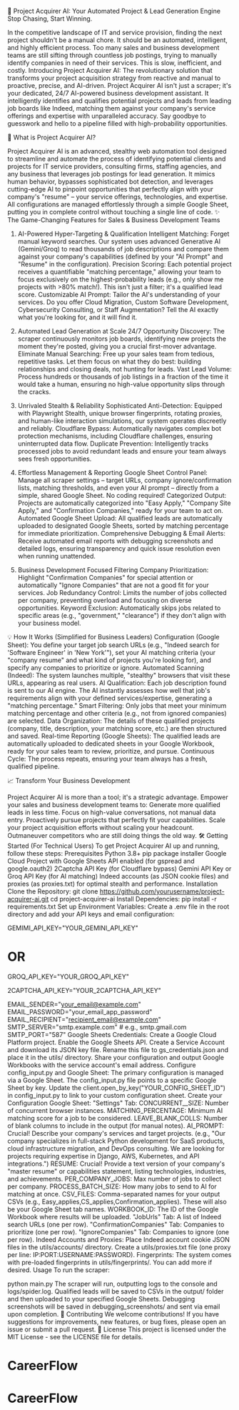 🚀 Project Acquirer AI: Your Automated Project & Lead Generation Engine
Stop Chasing, Start Winning.

In the competitive landscape of IT and service provision, finding the next project shouldn't be a manual chore. It should be an automated, intelligent, and highly efficient process. Too many sales and business development teams are still sifting through countless job postings, trying to manually identify companies in need of their services. This is slow, inefficient, and costly.
Introducing Project Acquirer AI: The revolutionary solution that transforms your project acquisition strategy from reactive and manual to proactive, precise, and AI-driven.
Project Acquirer AI isn't just a scraper; it's your dedicated, 24/7 AI-powered business development assistant. It intelligently identifies and qualifies potential projects and leads from leading job boards like Indeed, matching them against your company's service offerings and expertise with unparalleled accuracy. Say goodbye to guesswork and hello to a pipeline filled with high-probability opportunities.


🎯 What is Project Acquirer AI?

Project Acquirer AI is an advanced, stealthy web automation tool designed to streamline and automate the process of identifying potential clients and projects for IT service providers, consulting firms, staffing agencies, and any business that leverages job postings for lead generation.
It mimics human behavior, bypasses sophisticated bot detection, and leverages cutting-edge AI to pinpoint opportunities that perfectly align with your company's "resume" – your service offerings, technologies, and expertise. All configurations are managed effortlessly through a simple Google Sheet, putting you in complete control without touching a single line of code.
✨ The Game-Changing Features for Sales & Business Development Teams

1. AI-Powered Hyper-Targeting & Qualification
Intelligent Matching: Forget manual keyword searches. Our system uses advanced Generative AI (Gemini/Groq) to read thousands of job descriptions and compare them against your company's capabilities (defined by your "AI Prompt" and "Resume" in the configuration).
Precision Scoring: Each potential project receives a quantifiable "matching percentage," allowing your team to focus exclusively on the highest-probability leads (e.g., only show me projects with >80% match!). This isn't just a filter; it's a qualified lead score.
Customizable AI Prompt: Tailor the AI's understanding of your services. Do you offer Cloud Migration, Custom Software Development, Cybersecurity Consulting, or Staff Augmentation? Tell the AI exactly what you're looking for, and it will find it.

2. Automated Lead Generation at Scale
24/7 Opportunity Discovery: The scraper continuously monitors job boards, identifying new projects the moment they're posted, giving you a crucial first-mover advantage.
Eliminate Manual Searching: Free up your sales team from tedious, repetitive tasks. Let them focus on what they do best: building relationships and closing deals, not hunting for leads.
Vast Lead Volume: Process hundreds or thousands of job listings in a fraction of the time it would take a human, ensuring no high-value opportunity slips through the cracks.

3. Unrivaled Stealth & Reliability
Sophisticated Anti-Detection: Equipped with Playwright Stealth, unique browser fingerprints, rotating proxies, and human-like interaction simulations, our system operates discreetly and reliably.
Cloudflare Bypass: Automatically navigates complex bot protection mechanisms, including Cloudflare challenges, ensuring uninterrupted data flow.
Duplicate Prevention: Intelligently tracks processed jobs to avoid redundant leads and ensure your team always sees fresh opportunities.

4. Effortless Management & Reporting
Google Sheet Control Panel: Manage all scraper settings – target URLs, company ignore/confirmation lists, matching thresholds, and even your AI prompt – directly from a simple, shared Google Sheet. No coding required!
Categorized Output: Projects are automatically categorized into "Easy Apply," "Company Site Apply," and "Confirmation Companies," ready for your team to act on.
Automated Google Sheet Upload: All qualified leads are automatically uploaded to designated Google Sheets, sorted by matching percentage for immediate prioritization.
Comprehensive Debugging & Email Alerts: Receive automated email reports with debugging screenshots and detailed logs, ensuring transparency and quick issue resolution even when running unattended.

5. Business Development Focused Filtering
Company Prioritization: Highlight "Confirmation Companies" for special attention or automatically "Ignore Companies" that are not a good fit for your services.
Job Redundancy Control: Limits the number of jobs collected per company, preventing overload and focusing on diverse opportunities.
Keyword Exclusion: Automatically skips jobs related to specific areas (e.g., "government," "clearance") if they don't align with your business model.

💡 How It Works (Simplified for Business Leaders)
Configuration (Google Sheet): You define your target job search URLs (e.g., "Indeed search for 'Software Engineer' in 'New York'"), set your AI matching criteria (your "company resume" and what kind of projects you're looking for), and specify any companies to prioritize or ignore.
Automated Scanning (Indeed): The system launches multiple, "stealthy" browsers that visit these URLs, appearing as real users.
AI Qualification: Each job description found is sent to our AI engine. The AI instantly assesses how well that job's requirements align with your defined services/expertise, generating a "matching percentage."
Smart Filtering: Only jobs that meet your minimum matching percentage and other criteria (e.g., not from ignored companies) are selected.
Data Organization: The details of these qualified projects (company, title, description, your matching score, etc.) are then structured and saved.
Real-time Reporting (Google Sheets): The qualified leads are automatically uploaded to dedicated sheets in your Google Workbook, ready for your sales team to review, prioritize, and pursue.
Continuous Cycle: The process repeats, ensuring your team always has a fresh, qualified pipeline.

📈 Transform Your Business Development

Project Acquirer AI is more than a tool; it's a strategic advantage. Empower your sales and business development teams to:
Generate more qualified leads in less time.
Focus on high-value conversations, not manual data entry.
Proactively pursue projects that perfectly fit your capabilities.
Scale your project acquisition efforts without scaling your headcount.
Outmaneuver competitors who are still doing things the old way.
🛠️ Getting Started (For Technical Users)
To get Project Acquirer AI up and running, follow these steps:
Prerequisites
Python 3.8+
pip package installer
Google Cloud Project with Google Sheets API enabled (for gspread and google.oauth2)
2Captcha API Key (for Cloudflare bypass)
Gemini API Key or Groq API Key (for AI matching)
Indeed accounts (as JSON cookie files) and proxies (as proxies.txt) for optimal stealth and performance.
Installation
Clone the Repository:
git clone https://github.com/yourusername/project-acquirer-ai.git
cd project-acquirer-ai
Install Dependencies:
pip install -r requirements.txt
Set up Environment Variables:
Create a .env file in the root directory and add your API keys and email configuration:

GEMIMI_API_KEY="YOUR_GEMINI_API_KEY"
# OR
GROQ_API_KEY="YOUR_GROQ_API_KEY"

2CAPTCHA_API_KEY="YOUR_2CAPTCHA_API_KEY"

EMAIL_SENDER="your_email@example.com"
EMAIL_PASSWORD="your_email_app_password"
EMAIL_RECIPIENT="recipient_email@example.com"
SMTP_SERVER="smtp.example.com" # e.g., smtp.gmail.com
SMTP_PORT="587"
Google Sheets Credentials:
Create a Google Cloud Platform project.
Enable the Google Sheets API.
Create a Service Account and download its JSON key file.
Rename this file to gs_credentials.json and place it in the utils/ directory.
Share your configuration and output Google Workbooks with the service account's email address.
Configure config_input.py and Google Sheet:
The primary configuration is managed via a Google Sheet. The config_input.py file points to a specific Google Sheet by key. Update the client.open_by_key("YOUR_CONFIG_SHEET_ID") in config_input.py to link to your custom configuration sheet.
Create your Configuration Google Sheet:
"Settings" Tab:
CONCURRENT__SIZE: Number of concurrent browser instances.
MATCHING_PERCENTAGE: Minimum AI matching score for a job to be considered.
LEAVE_BLANK_COLLS: Number of blank columns to include in the output (for manual notes).
AI_PROMPT: Crucial! Describe your company's services and target projects. (e.g., "Our company specializes in full-stack Python development for SaaS products, cloud infrastructure migration, and DevOps consulting. We are looking for projects requiring expertise in Django, AWS, Kubernetes, and API integrations.")
RESUME: Crucial! Provide a text version of your company's "master resume" or capabilities statement, listing technologies, industries, and achievements.
PER_COMPANY_JOBS: Max number of jobs to collect per company.
PROCESS_BATCH_SIZE: How many jobs to send to AI for matching at once.
CSV_FILES: Comma-separated names for your output CSVs (e.g., Easy_applies,CS_applies,Confirmation_applies). These will also be your Google Sheet tab names.
WORKBOOK_ID: The ID of the Google Workbook where results will be uploaded.
"JobUrls" Tab: A list of Indeed search URLs (one per row).
"ConfirmationCompanies" Tab: Companies to prioritize (one per row).
"IgnoreCompanies" Tab: Companies to ignore (one per row).
Indeed Accounts and Proxies:
Place Indeed account cookie JSON files in the utils/accounts/ directory.
Create a utils/proxies.txt file (one proxy per line: IP:PORT:USERNAME:PASSWORD).
Fingerprints: The system comes with pre-loaded fingerprints in utils/fingerprints/. You can add more if desired.
Usage
To run the scraper:

python main.py
The scraper will run, outputting logs to the console and logs/spider.log. Qualified leads will be saved to CSVs in the output/ folder and then uploaded to your specified Google Sheets. Debugging screenshots will be saved in debugging_screenshots/ and sent via email upon completion.
🤝 Contributing
We welcome contributions! If you have suggestions for improvements, new features, or bug fixes, please open an issue or submit a pull request.
📄 License
This project is licensed under the MIT License - see the LICENSE file for details.
# CareerFlow
# CareerFlow
